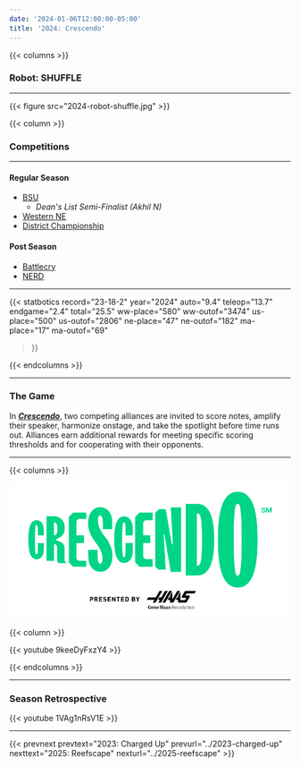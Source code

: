 ```yaml
---
date: '2024-01-06T12:00:00-05:00'
title: '2024: Crescendo'
---
```


{{< columns >}}

### Robot: SHUFFLE

---

{{< figure src="2024-robot-shuffle.jpg" >}}

{{< column >}}

### Competitions

---

#### Regular Season

* [BSU](https://www.thebluealliance.com/event/2024mabri)
  - _Dean's List Semi-Finalist (Akhil N)_
* [Western NE](https://www.thebluealliance.com/event/2024mawne)
* [District Championship](https://www.thebluealliance.com/event/2024necmp2)

#### Post Season

* [Battlecry](https://www.thebluealliance.com/event/2024bc)
* [NERD](https://www.newenglandroboticsderby.com)

---

{{< statbotics
    record="23-18-2" year="2024"
    auto="9.4" teleop="13.7" endgame="2.4" total="25.5"
    ww-place="580" ww-outof="3474"
    us-place="500" us-outof="2806"
    ne-place="47"  ne-outof="182"
    ma-place="17"  ma-outof="69"
>}}

{{< endcolumns >}}

---

### The Game

In [**_Crescendo_**](https://en.wikipedia.org/wiki/Crescendo_(FIRST)), two competing alliances are invited to score notes, amplify their speaker,
harmonize onstage, and take the spotlight before time runs out. Alliances earn additional rewards for meeting
specific scoring thresholds and for cooperating with their opponents.

---

{{< columns >}}

[![Crescendo Logo](crescendo-frc-logo.svg)](https://en.wikipedia.org/wiki/Crescendo_(FIRST))

{{< column >}}

{{< youtube 9keeDyFxzY4 >}}

{{< endcolumns >}}

---

### Season Retrospective

{{< youtube 1VAg1nRsV1E >}}

---

{{< prevnext  prevtext="2023: Charged Up" prevurl="../2023-charged-up" nexttext="2025: Reefscape" nexturl="../2025-reefscape" >}}
